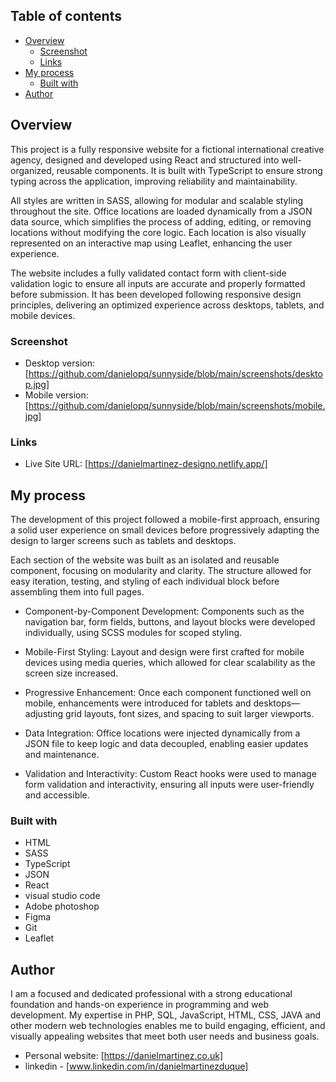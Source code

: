 ## Table of contents

- [Overview](#overview)
  - [Screenshot](#screenshot)
  - [Links](#links)
- [My process](#my-process)
  - [Built with](#built-with)
- [Author](#author)


## Overview

This project is a fully responsive website for a fictional international creative agency, designed and developed using React and structured into well-organized, reusable components. It is built with TypeScript to ensure strong typing across the application, improving reliability and maintainability.

All styles are written in SASS, allowing for modular and scalable styling throughout the site. Office locations are loaded dynamically from a JSON data source, which simplifies the process of adding, editing, or removing locations without modifying the core logic. Each location is also visually represented on an interactive map using Leaflet, enhancing the user experience.

The website includes a fully validated contact form with client-side validation logic to ensure all inputs are accurate and properly formatted before submission. It has been developed following responsive design principles, delivering an optimized experience across desktops, tablets, and mobile devices.

### Screenshot

- Desktop version: [https://github.com/danielopq/sunnyside/blob/main/screenshots/desktop.jpg]
- Mobile version: [https://github.com/danielopq/sunnyside/blob/main/screenshots/mobile.jpg]


### Links

- Live Site URL: [https://danielmartinez-designo.netlify.app/]

## My process

The development of this project followed a mobile-first approach, ensuring a solid user experience on small devices before progressively adapting the design to larger screens such as tablets and desktops.

Each section of the website was built as an isolated and reusable component, focusing on modularity and clarity. The structure allowed for easy iteration, testing, and styling of each individual block before assembling them into full pages.

- Component-by-Component Development: Components such as the navigation bar, form fields, buttons, and layout blocks were developed individually, using SCSS modules for scoped styling.

- Mobile-First Styling: Layout and design were first crafted for mobile devices using media queries, which allowed for clear scalability as the screen size increased.

- Progressive Enhancement: Once each component functioned well on mobile, enhancements were introduced for tablets and desktops—adjusting grid layouts, font sizes, and spacing to suit larger viewports.

- Data Integration: Office locations were injected dynamically from a JSON file to keep logic and data decoupled, enabling easier updates and maintenance.

- Validation and Interactivity: Custom React hooks were used to manage form validation and interactivity, ensuring all inputs were user-friendly and accessible.

### Built with

- HTML
- SASS
- TypeScript
- JSON
- React
- visual studio code
- Adobe photoshop
- Figma
- Git
- Leaflet

## Author

I am a focused and dedicated professional with a strong educational foundation and hands-on experience in programming and web development. My expertise in PHP, SQL, JavaScript, HTML, CSS, JAVA and other modern web technologies enables me to build engaging, efficient, and visually appealing websites that meet both user needs and business goals.

- Personal website: [https://danielmartinez.co.uk]
- linkedin - [www.linkedin.com/in/danielmartinezduque]
